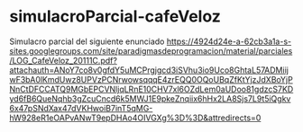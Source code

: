# simulacroParcial-cafeVeloz
Simulacro parcial del siguiente enunciado
https://4924d24e-a-62cb3a1a-s-sites.googlegroups.com/site/paradigmasdeprogramacion/material/parciales/LOG_CafeVeloz_20111C.pdf?attachauth=ANoY7co8v0gfdY5uMCPrgjgcd3iSVhu3io9Uco8GhtaL57ADMiijwF3bA0lKmdUwz8UPVzPCNrwowsqqqE4zrEQQ0OQoUBqZfKtYjzJdXBoYjPNnCtDFCCATQ9MGbEPCVNljqLRnE10CHV7xl6OZdLem0aUDoo81gdzcS7KDyd6fB6QueNqhb3gZcuCncd6k5MWJ1E9pkeZnqiix6hHx2LA8Sjs7L9t5iQgkv6x47pSNdXax47dVKHwoiB7inT5qMG-hW928eR1eOAPvANwT9epDHAo4OIVGXg%3D%3D&attredirects=0
